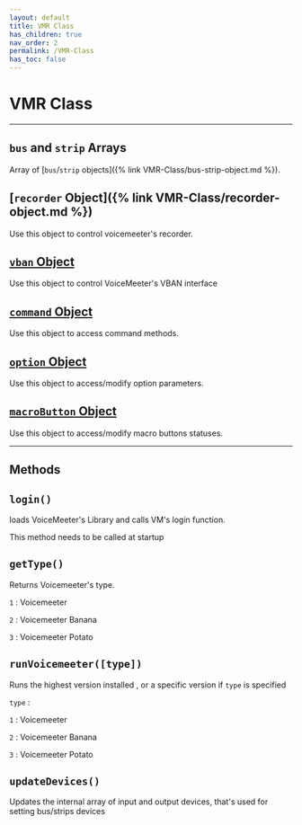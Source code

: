 ```yaml
---
layout: default
title: VMR Class
has_children: true
nav_order: 2
permalink: /VMR-Class 
has_toc: false
---
```


# VMR Class

---

## `bus` and `strip` Arrays
Array of [`bus`/`strip` objects]({% link VMR-Class/bus-strip-object.md %}).

## [`recorder` Object]({% link VMR-Class/recorder-object.md %})
Use this object to control voicemeeter's recorder.

## [`vban` Object]()
Use this object to control VoiceMeeter's VBAN interface

## [`command` Object]()
Use this object to access command methods.

## [`option` Object]()
Use this object to access/modify option parameters.

## [`macroButton` Object]()
Use this object to access/modify macro buttons statuses.

---

## Methods

## `login()`
loads VoiceMeeter's Library and calls VM's login function.

This method needs to be called at startup
## `getType()`
Returns Voicemeeter's type.

`1` : Voicemeeter

`2` : Voicemeeter Banana

`3` : Voicemeeter Potato
## `runVoicemeeter([type])`
Runs the highest version installed , or a specific version if `type` is specified

`type` : 

`1` : Voicemeeter

`2` : Voicemeeter Banana

`3` : Voicemeeter Potato
## `updateDevices()`
Updates the internal array of input and output devices, that's used for setting bus/strips devices
 